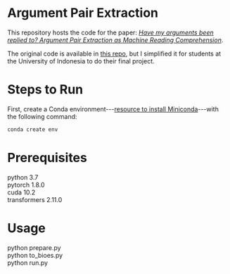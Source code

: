 # Argument Pair Extraction
This repository hosts the code for the paper: [*Have my arguments been replied to? Argument Pair Extraction as Machine Reading Comprehension*](https://aclanthology.org/2022.acl-short.4/). 

The original code is available in [this repo](https://github.com/hlt-hitsz/mrc_ape), but I simplified it for students at the University of Indonesia to do their final project.

# Steps to Run

First, create a Conda environment---[resource to install Miniconda](https://docs.anaconda.com/miniconda/miniconda-install/)---with the following command:
```bash
conda create env 
```

# Prerequisites
python 3.7  
pytorch 1.8.0  
cuda 10.2  
transformers 2.11.0  

# Usage
python prepare.py  
python to_bioes.py  
python run.py  
